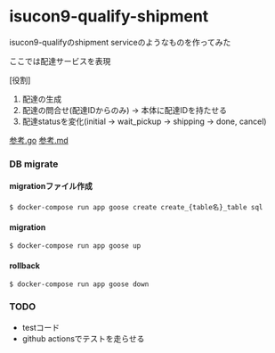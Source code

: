 # isucon9-qualify-shipment
isucon9-qualifyのshipment serviceのようなものを作ってみた

ここでは配達サービスを表現

[役割]
1. 配達の生成
2. 配達の問合せ(配達IDからのみ) -> 本体に配達IDを持たせる
3. 配達statusを変化(initial -> wait_pickup -> shipping -> done, cancel)

[参考.go](https://github.com/isucon/isucon9-qualify/blob/1409a5ca6883f343e024a72fb1fa6227fa57b293/bench/server/shipment.go)
[参考.md](https://github.com/isucon/isucon9-qualify/blob/master/webapp/docs/EXTERNAL_SERVICE_SPEC.md)



### DB migrate

#### migrationファイル作成
```
$ docker-compose run app goose create create_{table名}_table sql
```

#### migration
```
$ docker-compose run app goose up
```

#### rollback
```
$ docker-compose run app goose down
```

### TODO
- testコード
- github actionsでテストを走らせる
